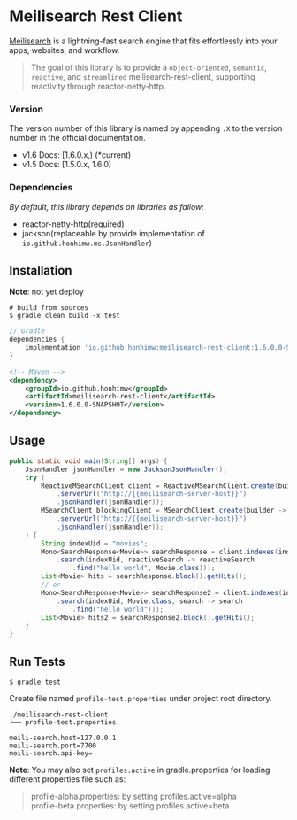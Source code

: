 # Meilisearch Rest Client

[Meilisearch](https://github.com/meilisearch/meilisearch) is a lightning-fast search engine that fits effortlessly into your apps, websites, and workflow.

> The goal of this library is to provide a `object-oriented`, `semantic`, `reactive`, and `streamlined` meilisearch-rest-client, supporting reactivity through reactor-netty-http.

### Version
The version number of this library is named by appending `.X` to the version number in the official documentation.

- v1.6 Docs: [1.6.0.x,) (*current)
- v1.5 Docs: [1.5.0.x, 1.6.0) 

### Dependencies

*By default,  this library depends on libraries as fallow:*

- reactor-netty-http(required)
- jackson(replaceable by provide implementation of `io.github.honhimw.ms.JsonHandler`)

## Installation

**Note**: not yet deploy

```shell
# build from sources
$ gradle clean build -x test
```

```groovy
// Gradle
dependencies {
    implementation 'io.github.honhimw:meilisearch-rest-client:1.6.0.0-SNAPSHOT'
}
```

```xml
<!-- Maven -->
<dependency>
    <groupId>io.github.honhimw</groupId>
    <artifactId>meilisearch-rest-client</artifactId>
    <version>1.6.0.0-SNAPSHOT</version>
</dependency>
```

## Usage

```java
public static void main(String[] args) {
    JsonHandler jsonHandler = new JacksonJsonHandler();
    try (
        ReactiveMSearchClient client = ReactiveMSearchClient.create(builder -> builder
            .serverUrl("http://{{meilisearch-server-host}}")
            .jsonHandler(jsonHandler));
        MSearchClient blockingClient = MSearchClient.create(builder -> builder
            .serverUrl("http://{{meilisearch-server-host}}")
            .jsonHandler(jsonHandler));
    ) {
        String indexUid = "movies";
        Mono<SearchResponse<Movie>> searchResponse = client.indexes(indexes -> indexes
            .search(indexUid, reactiveSearch -> reactiveSearch
                .find("hello world", Movie.class)));
        List<Movie> hits = searchResponse.block().getHits();
        // or
        Mono<SearchResponse<Movie>> searchResponse2 = client.indexes(indexes1 -> indexes1
            .search(indexUid, Movie.class, search -> search
                .find("hello world")));
        List<Movie> hits2 = searchResponse2.block().getHits();
    }
}
```

## Run Tests

```shell
$ gradle test
```

Create file named `profile-test.properties` under project root directory.

```properties
./meilisearch-rest-client
└── profile-test.properties

meili-search.host=127.0.0.1
meili-search.port=7700
meili-search.api-key=
```

**Note**: You may also set `profiles.active` in gradle.properties for loading different properties file such as:  
> profile-alpha.properties: by setting profiles.active=alpha  
> profile-beta.properties: by setting profiles.active=beta
